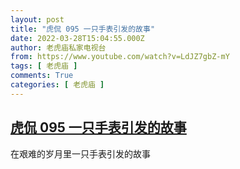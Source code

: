 ```yaml
---
layout: post
title: "虎侃 095 一只手表引发的故事"
date: 2022-03-28T15:04:55.000Z
author: 老虎庙私家电视台
from: https://www.youtube.com/watch?v=LdJZ7gbZ-mY
tags: [ 老虎庙 ]
comments: True
categories: [ 老虎庙 ]
---
```

<!--1648479895000-->
[虎侃 095 一只手表引发的故事](https://www.youtube.com/watch?v=LdJZ7gbZ-mY)
------

<div>
在艰难的岁月里一只手表引发的故事
</div>
